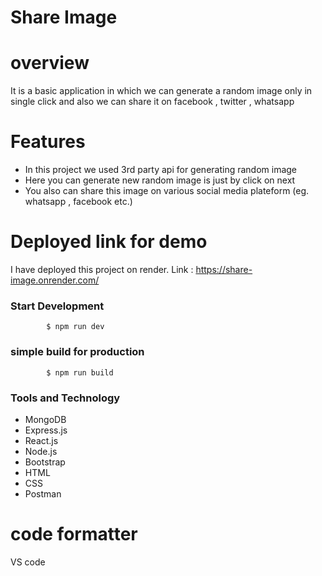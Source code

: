 # Share Image
# overview
It is a basic application in which we can generate a random image only in single click and also we can share it on facebook , twitter , whatsapp
# Features
- In this project we used 3rd party api for generating random image
- Here you can generate new random image is just by click on next
- You also can share this image on various social media plateform (eg. whatsapp , facebook etc.)
# Deployed link for demo
I have deployed this project on render.
Link : https://share-image.onrender.com/

### Start Development
            $ npm run dev

### simple build for production
            $ npm run build

### Tools and Technology

- MongoDB
- Express.js
- React.js
- Node.js
- Bootstrap
- HTML
- CSS
- Postman

# code formatter 
 VS code
